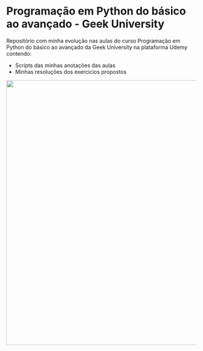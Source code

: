 # Programação em Python do básico ao avançado - Geek University

Repositório com minha evolução nas aulas do curso Programação em Python do básico ao avançado da Geek University na plataforma Udemy contendo:
 - Scripts das minhas anotações das aulas
 - Minhas resoluções dos exercicios propostos
 
<img src="https://udemy-certificate.s3.amazonaws.com/image/UC-2c599531-c81f-46dd-b33d-d53e17752de1.jpg?v=1652121726000" width="700" height=""/>
